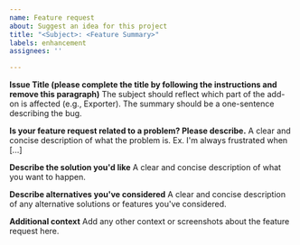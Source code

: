 ```yaml
---
name: Feature request
about: Suggest an idea for this project
title: "<Subject>: <Feature Summary>"
labels: enhancement
assignees: ''

---
```


**Issue Title (please complete the title by following the instructions and remove this paragraph)**
The subject should reflect which part of the add-on is affected (e.g., Exporter). The summary should be a one-sentence describing the bug.

**Is your feature request related to a problem? Please describe.**
A clear and concise description of what the problem is. Ex. I'm always frustrated when [...]

**Describe the solution you'd like**
A clear and concise description of what you want to happen.

**Describe alternatives you've considered**
A clear and concise description of any alternative solutions or features you've considered.

**Additional context**
Add any other context or screenshots about the feature request here.
